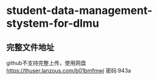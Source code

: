 # student-data-management-stystem-for-dlmu
## 完整文件地址
github不支持完整上传，使用网盘  
https://thuser.lanzous.com/b01bmfmwj
密码:943a
